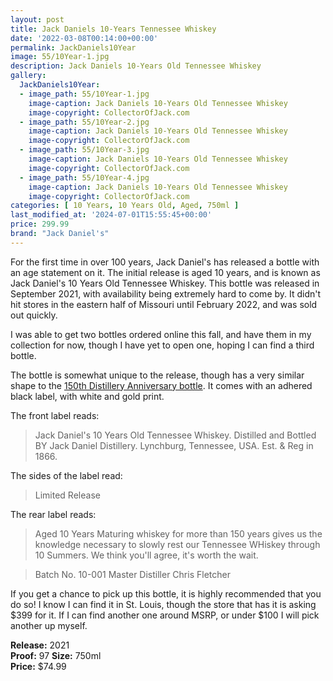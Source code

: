 ```yaml
---
layout: post
title: Jack Daniels 10-Years Tennessee Whiskey
date: '2022-03-08T00:14:00+00:00'
permalink: JackDaniels10Year
image: 55/10Year-1.jpg
description: Jack Daniels 10-Years Old Tennessee Whiskey
gallery:
  JackDaniels10Year:
  - image_path: 55/10Year-1.jpg
    image-caption: Jack Daniels 10-Years Old Tennessee Whiskey
    image-copyright: CollectorOfJack.com
  - image_path: 55/10Year-2.jpg
    image-caption: Jack Daniels 10-Years Old Tennessee Whiskey
    image-copyright: CollectorOfJack.com
  - image_path: 55/10Year-3.jpg
    image-caption: Jack Daniels 10-Years Old Tennessee Whiskey
    image-copyright: CollectorOfJack.com
  - image_path: 55/10Year-4.jpg
    image-caption: Jack Daniels 10-Years Old Tennessee Whiskey
    image-copyright: CollectorOfJack.com
categories: [ 10 Years, 10 Years Old, Aged, 750ml ]
last_modified_at: '2024-07-01T15:55:45+00:00'
price: 299.99
brand: "Jack Daniel's"
---
```

For the first time in over 100 years, Jack Daniel's has released a bottle with an age statement on it. The initial release is aged 10 years, and is known as Jack Daniel's 10 Years Old Tennessee Whiskey. This bottle was released in September 2021, with availability being extremely hard to come by. It didn't hit stores in the eastern half of Missouri until February 2022, and was sold out quickly. 

I was able to get two bottles ordered online this fall, and have them in my collection for now, though I have yet to open one, hoping I can find a third bottle.

The bottle is somewhat unique to the release, though has a very similar shape to the [150th Distillery Anniversary bottle](https://collectorofjack.com/150thAnniversary). It comes with an adhered black label, with white and gold print.

The front label reads:

> Jack Daniel's 10 Years Old Tennessee Whiskey. Distilled and Bottled BY Jack Daniel Distillery. Lynchburg, Tennessee, USA. Est. & Reg in 1866.

The sides of the label read:

> Limited Release

The rear label reads:

> Aged 10 Years
> Maturing whiskey for more than 150 years gives us the knowledge necessary to slowly rest our Tennessee WHiskey through 10 Summers. We think you'll agree, it's worth the wait.

> Batch No. 10-001
> Master Distiller Chris Fletcher

If you get a chance to pick up this bottle, it is highly recommended that you do so! I know I can find it in St. Louis, though the store that has it is asking $399 for it. If I can find another one around MSRP, or under $100 I will pick another up myself.

**Release:** 2021  
**Proof:** 97
**Size:** 750ml  
**Price:** $74.99  
